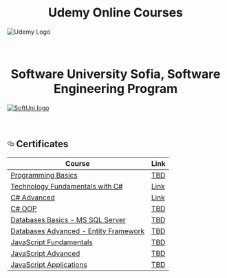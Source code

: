 <h1 align="center">Udemy Online Courses</h1>
<a rel="nofollow">  <img src="https://user-images.githubusercontent.com/25712677/62918560-9eed0680-bda8-11e9-8bc9-ea31e79b59de.png" alt="Udemy Logo" title="Logo Title Text 2" data-canonical-src="http://innovationstarterbox.bg/wp-content/uploads/2016/05/Softuni_logo_trasparent.png" style="max-width:100%;"> </a>
<br>
<br>
<br>
<h1 align="center">Software University Sofia, Software Engineering Program</h1>
<a href="https://softuni.bg/trainings/courses" rel="nofollow">  <img src="https://user-images.githubusercontent.com/25712677/62917989-043ff800-bda7-11e9-80b2-ece7e3f42317.png" alt="SoftUni logo" title="Logo Title Text 2" data-canonical-src="http://innovationstarterbox.bg/wp-content/uploads/2016/05/Softuni_logo_trasparent.png" style="max-width:100%;"> </a>
<br>
<br>
<br>
<h2><a id="user-content--certificates-" class="anchor" aria-hidden="true" href="#-certificates-"><svg class="octicon octicon-link" viewBox="0 0 16 16" version="1.1" width="16" height="16" aria-hidden="true"><path fill-rule="evenodd" d="M4 9h1v1H4c-1.5 0-3-1.69-3-3.5S2.55 3 4 3h4c1.45 0 3 1.69 3 3.5 0 1.41-.91 2.72-2 3.25V8.59c.58-.45 1-1.27 1-2.09C10 5.22 8.98 4 8 4H4c-.98 0-2 1.22-2 2.5S3 9 4 9zm9-3h-1v1h1c1 0 2 1.22 2 2.5S13.98 12 13 12H9c-.98 0-2-1.22-2-2.5 0-.83.42-1.64 1-2.09V6.25c-1.09.53-2 1.84-2 3.25C6 11.31 7.55 13 9 13h4c1.45 0 3-1.69 3-3.5S14.5 6 13 6z"></path></svg></a> Certificates </h2>

<table>
<thead>
<tr>
<th><strong>Course</strong></th>
<th><strong>Link</strong></th>
</tr>
</thead>
<tbody>
<tr>
<td><a href="https://softuni.bg/trainings/2073/programming-basics-with-csharp-september-2018" rel="nofollow"> Programming Basics </a></td>
<td><a href="" rel="nofollow"> TBD</a></td>
</tr>
<tr>
<td><a href="https://softuni.bg/trainings/2237/technology-fundamentals-with-csharp-january-2019" rel="nofollow"> Technology Fundamentals with C#</a></td>
<td><a href="https://softuni.bg/certificates/details/65304/f633b3a1"> Link</a></td>
</tr>
<tr>
<td><a href="https://softuni.bg/trainings/2348/csharp-advanced-may-2019" rel="nofollow"> C# Advanced </a></td>
<td><a href="https://softuni.bg/Certificates/Details/67759/a2da3dca" rel="nofollow"> Link</a></td>
</tr>
<tr>
<td><a href="https://softuni.bg/trainings/2349/csharp-oop-june-2019" rel="nofollow"> C# OOP</a></td>
<td><a href="" rel="nofollow"> TBD</a></td>
</tr>
<tr>
<td><a href="https://softuni.bg/trainings/1747/databases-basics-mssql-server-september-2017/internal" rel="nofollow"> Databases Basics - MS SQL Server </a></td>
<td><a href="" rel="nofollow"> TBD</a></td>
</tr>
<tr>
<td><a href="https://softuni.bg/courses/databases-advanced-entity-framework" rel="nofollow"> Databases Advanced - Entity Framework </a></td>
<td><a href="" rel="nofollow"> TBD</a></td>
</tr>
<tr>
<td><a href="https://softuni.bg/trainings/1850/js-fundamentals-january-2018" rel="nofollow"> JavaScript Fundamentals </a></td>
<td><a href="" rel="nofollow"> TBD</a></td>
</tr>
<tr>
<td><a href="https://softuni.bg/courses/javascript-advanced" rel="nofollow"> JavaScript Advanced </a></td>
<td><a href="" rel="nofollow"> TBD</a></td>
</tr>
<tr>
<td><a href="https://softuni.bg/courses/javascript-applications" rel="nofollow"> JavaScript Applications </a></td>
<td><a href="" rel="nofollow"> TBD</a></td>
</tr>
</tbody>
</table>
